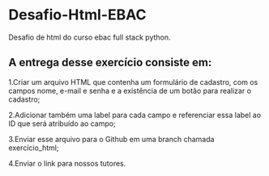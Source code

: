 # Desafio-Html-EBAC
Desafio de html do curso ebac full stack python.

## A entrega desse exercício consiste em:

1.Criar um arquivo HTML que contenha um formulário de cadastro, com os campos nome, e-mail e senha e a existência de um botão para realizar o cadastro;

2.Adicionar também uma label para cada campo e referenciar essa label ao ID que será atribuído ao campo;

3.Enviar esse arquivo para o Github em uma branch chamada exercício_html;

4.Enviar o link para nossos tutores.
